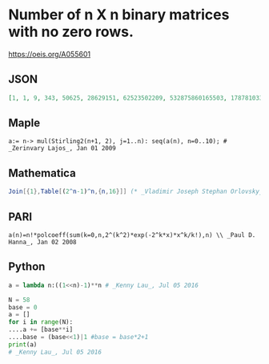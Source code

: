 # Number of n X n binary matrices with no zero rows\.
https://oeis.org/A055601
## JSON
```JSON
[1, 1, 9, 343, 50625, 28629151, 62523502209, 532875860165503, 17878103347812890625, 2375680873491867011912191, 1255325460068093790930770843649, 2644211984585174742731315532085090303, 22235498641774645581443610453175918212890625]
```
## Maple
```Maple
a:= n-> mul(Stirling2(n+1, 2), j=1..n): seq(a(n), n=0..10); # _Zerinvary Lajos_, Jan 01 2009
```
## Mathematica
```Mathematica
Join[{1},Table[(2^n-1)^n,{n,16}]] (* _Vladimir Joseph Stephan Orlovsky_, Feb 14 2011 *)
```
## PARI
```PARI
a(n)=n!*polcoeff(sum(k=0,n,2^(k^2)*exp(-2^k*x)*x^k/k!),n) \\ _Paul D. Hanna_, Jan 02 2008
```
## Python
```Python
a = lambda n:((1<<n)-1)**n # _Kenny Lau_, Jul 05 2016
```
```Python
N = 58
base = 0
a = []
for i in range(N):
....a += [base**i]
....base = (base<<1)|1 #base = base*2+1
print(a)
# _Kenny Lau_, Jul 05 2016
```
